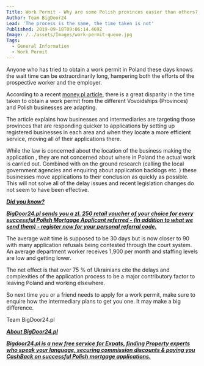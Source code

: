 ```yaml
---
Title: Work Permit - Why are some Polish provinces easier than others?
Author: Team BigDoor24
Lead: 'The process is the same, the time taken is not'
Published: 2019-09-18T09:06:14.469Z
Image: /../assets/Images/work-permit-queue.jpg
Tags:
  - General Information
  - Work Permit
---
```

Anyone who has tried to obtain a work permit in Poland these days knows the wait time can be extraordinarily long, hampering both the efforts of the prospective worker and the employer.

According to a recent [money.pl article](https://www.money.pl/gospodarka/ukraincy-w-polsce-w-urzedach-zniechecaja-sie-do-pracy-ale-posrednicy-znalezli-sposob-6425422569510529a.html), there is a great disparity in the time taken to obtain a work permit from the different Vovoidships (Provinces) and Polish businesses are adapting.

The article explains how businesses and intermediaries are targeting those provinces that are responding quicker to applications by setting up registered businesses in each area and when they locate a more efficient service, moving all of their applications there. 

While the law is concerned about the location of the business making the application , they are not concerned about where in Poland the actual work is carried out. Combined with on the ground research (calling the local government agencies and enquiring about application backlogs etc. ) these businesses move applications to their conclusion as quickly as possible. This will not solve all of the delay issues and recent legislation changes do not seem to have been effective.

[**_Did you know?_**
](https://bigdoor24.pl/)

[
**_BigDoor24.pl sends you a zl. 250 retail voucher of your choice for every successful Polish Mortgage Applicant referred - (in addition to what we send them) - register now for your personal referral code._**
](https://bigdoor24.pl/)

The average wait time is supposed to be 30 days but is now closer to 90 with many application refusals being contested through the court system. An average department worker receives 1,900 per month and staffing levels are low and getting lower. 

The net effect is that over 75 % of Ukrainians cite the delays and complexities of the application process to be a major contributory factor to leaving Poland and working elsewhere.

So next time you or a friend needs to apply for a work permit, make sure to enquire how the intermediary plans to get you one. It may make a big difference.

Team BigDoor24.pl

[_**About BigDoor24.pl**_](https://bigdoor24.pl/)

[_**Bigdoor24.pl is a new free service for Expats, finding Property experts who speak your language, securing commission discounts & paying you CashBack on successful Polish mortgage applications.**_](https://bigdoor24.pl/)

